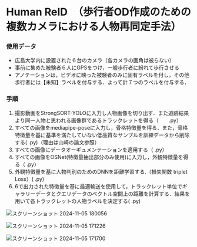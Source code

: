 # Human ReID　（歩行者OD作成のための複数カメラにおける人物再同定手法）

### 使用データ
- 広島大学内に設置された６台のカメラ（各カメラの画角は被らない）
- 事前に集めた被験者６人にGPSをつけ，一般歩行者に紛れて歩行させる
- アノテーションは，ビデオに映った被験者のみに固有ラベルを付し，その他歩行者には【未知】ラベルを付与する．よって計７つのラベルを付与する．

### 手順
1. 撮影動画をStrongSORT-YOLOに入力し人物画像を切り出す．また追跡結果より同一人物と思われる画像群であるトラックレットを得る（　　.py）
2. すべての画像をmediapipe-poseに入力し，骨格特徴量を得る．また，骨格特徴量を基に基準を満たしていない低品質なサンプルを訓練データから削除する(  .py)（理由は山崎の論文参照）
3. すべての画像にデータオーギュメンテーションを適用する（  .py）
4. すべての画像をOSNet(特徴量抽出部分のみ使用)に入力し，外観特徴量を得る（  .py）
6. 外観特徴量を基に人物判別のためのDNNを距離学習する.（損失関数 triplet Loss）(  .py)
7. 6で出力された特徴量を基に最適輸送を使用して，トラックレット単位でギャラリーデータとクエリデータのベクトル空間上の距離を計算する．結果を用いて各トラックレットの人物ラベルを決定する(  .py)


![スクリーンショット 2024-11-05 180056](https://github.com/user-attachments/assets/0456ea19-9ab2-44b6-9e99-c3be6ac53283)

![スクリーンショット 2024-11-05 171226](https://github.com/user-attachments/assets/454ab62e-d377-4b28-9675-358d89c1ad67)

![スクリーンショット 2024-11-05 171700](https://github.com/user-attachments/assets/d821ad8a-8354-46a5-8196-f8cfa7d0b636)
